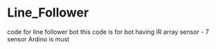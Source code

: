 # Line_Follower
code for line follower bot
this code is for bot having IR array sensor - 7 sensor
Ardino is must
